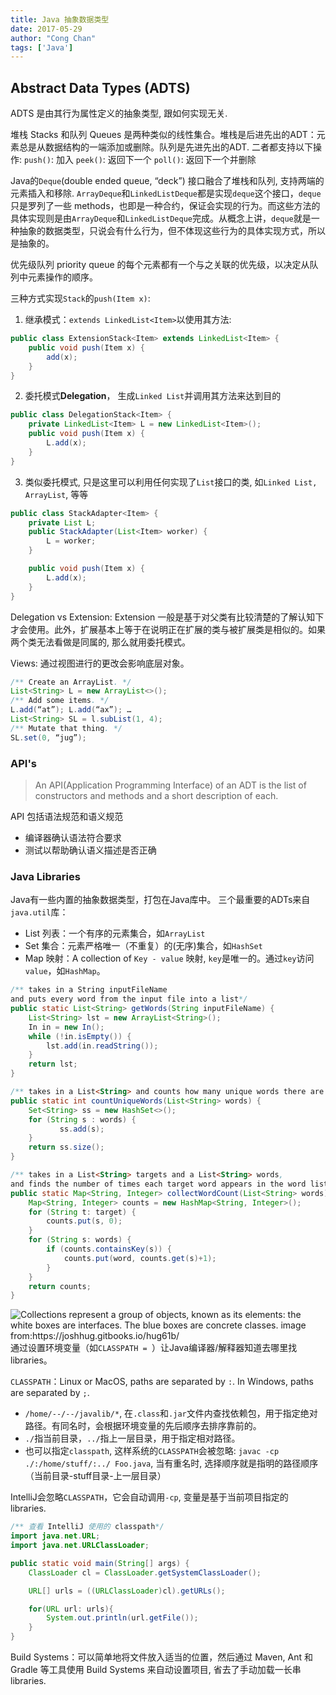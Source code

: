 ```yaml
---
title: Java 抽象数据类型
date: 2017-05-29
author: "Cong Chan"
tags: ['Java']
---
```

## Abstract Data Types (ADTS)
ADTS 是由其行为属性定义的抽象类型, 跟如何实现无关.

堆栈 Stacks 和队列 Queues 是两种类似的线性集合。堆栈是后进先出的ADT：元素总是从数据结构的一端添加或删除。队列是先进先出的ADT. 二者都支持以下操作:
`push()`: 加入
`peek()`: 返回下一个
`poll()`: 返回下一个并删除

Java的`Deque`(double ended queue, “deck”) 接口融合了堆栈和队列, 支持两端的元素插入和移除. `ArrayDeque`和`LinkedListDeque`都是实现`deque`这个接口，`deque`只是罗列了一些 methods，也即是一种合约，保证会实现的行为。而这些方法的具体实现则是由`ArrayDeque`和`LinkedListDeque`完成。从概念上讲，`deque`就是一种抽象的数据类型，只说会有什么行为，但不体现这些行为的具体实现方式，所以是抽象的。

优先级队列 priority queue 的每个元素都有一个与之关联的优先级，以决定从队列中元素操作的顺序。
<!-- more -->

三种方式实现`Stack`的`push(Item x)`:
1. 继承模式：`extends LinkedList<Item>`以使用其方法:
```java
public class ExtensionStack<Item> extends LinkedList<Item> {
    public void push(Item x) {
        add(x);
    }
}
```
2. 委托模式**Delegation**， 生成`Linked List`并调用其方法来达到目的
```java
public class DelegationStack<Item> {
    private LinkedList<Item> L = new LinkedList<Item>();
    public void push(Item x) {
        L.add(x);
    }
}
```
3. 类似委托模式, 只是这里可以利用任何实现了`List`接口的类, 如`Linked List, ArrayList`, 等等
```java
public class StackAdapter<Item> {
    private List L;
    public StackAdapter(List<Item> worker) {
        L = worker;
    }

    public void push(Item x) {
        L.add(x);
    }
}
```
Delegation vs Extension: Extension 一般是基于对父类有比较清楚的了解认知下才会使用。此外，扩展基本上等于在说明正在扩展的类与被扩展类是相似的。如果两个类无法看做是同属的, 那么就用委托模式。

Views: 通过视图进行的更改会影响底层对象。
```java
/** Create an ArrayList. */
List<String> L = new ArrayList<>();
/** Add some items. */
L.add(“at”); L.add(“ax”); …
List<String> SL = l.subList(1, 4);
/** Mutate that thing. */
SL.set(0, “jug”);
```

### API's
> An API(Application Programming Interface) of an ADT is the list of constructors and methods and a short description of each.

API 包括语法规范和语义规范
- 编译器确认语法符合要求
- 测试以帮助确认语义描述是否正确

### Java Libraries
Java有一些内置的抽象数据类型，打包在Java库中。 三个最重要的ADTs来自`java.util`库：
* List 列表：一个有序的元素集合，如`ArrayList`
* Set 集合：元素严格唯一（不重复）的(无序)集合，如`HashSet`
* Map 映射：A collection of `Key - value` 映射, `key`是唯一的。通过`key`访问`value`，如`HashMap`。

```java
/** takes in a String inputFileName
and puts every word from the input file into a list*/
public static List<String> getWords(String inputFileName) {
    List<String> lst = new ArrayList<String>();
    In in = new In();
    while (!in.isEmpty()) {
        lst.add(in.readString());
    }
    return lst;
}

/** takes in a List<String> and counts how many unique words there are in the file.*/
public static int countUniqueWords(List<String> words) {
    Set<String> ss = new HashSet<>();
    for (String s : words) {
           ss.add(s);
    }
    return ss.size();
}

/** takes in a List<String> targets and a List<String> words,
and finds the number of times each target word appears in the word list.*/
public static Map<String, Integer> collectWordCount(List<String> words) {
    Map<String, Integer> counts = new HashMap<String, Integer>();
    for (String t: target) {
        counts.put(s, 0);
    }
    for (String s: words) {
        if (counts.containsKey(s)) {
            counts.put(word, counts.get(s)+1);
        }
    }
    return counts;
}
```
![](https://joshhug.gitbooks.io/hug61b/content/assets/collection_hierarchy.png "Collections represent a group of objects, known as its elements: the white boxes are interfaces. The blue boxes are concrete classes. image from:https://joshhug.gitbooks.io/hug61b/")
通过设置环境变量（如`CLASSPATH = `）让Java编译器/解释器知道去哪里找 libraries。

`CLASSPATH`：Linux or MacOS, paths are separated by `:`. In Windows, paths are separated by `;`.
* `/home/--/--/javalib/*`, 在`.class`和`.jar`文件内查找依赖包，用于指定绝对路径。有同名时，会根据环境变量的先后顺序去排序靠前的。
* `./`指当前目录，`../`指上一层目录，用于指定相对路径。
* 也可以指定`classpath`, 这样系统的`CLASSPATH`会被忽略: `javac -cp ./:/home/stuff/:../ Foo.java`, 当有重名时, 选择顺序就是指明的路径顺序（当前目录-stuff目录-上一层目录）

IntelliJ会忽略`CLASSPATH`，它会自动调用`-cp`, 变量是基于当前项目指定的 libraries.
```java
/** 查看 IntelliJ 使用的 classpath*/
import java.net.URL;
import java.net.URLClassLoader;

public static void main(String[] args) {
    ClassLoader cl = ClassLoader.getSystemClassLoader();

    URL[] urls = ((URLClassLoader)cl).getURLs();

    for(URL url: urls){
        System.out.println(url.getFile());
    }
}
```

Build Systems：可以简单地将文件放入适当的位置，然后通过 Maven, Ant 和 Gradle 等工具使用 Build Systems 来自动设置项目, 省去了手动加载一长串 libraries.
